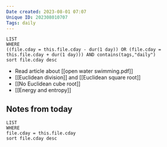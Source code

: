 ```yaml
---
Date created: 2023-08-01 07:07
Unique ID: 202308010707
Tags: daily
---
```

``` dataview
LIST
WHERE 
((file.cday = this.file.cday - dur(1 day)) OR (file.cday = this.file.cday + dur(1 day))) AND contains(tags,"daily")
sort file.cday desc
```
- Read article about [[open water swimming.pdf]]
- [[Euclidean division]] and [[Euclidean square root]]
- [[No Euclidean cube root]]
- [[Energy and entropy]]
## Notes from today
``` dataview
LIST
WHERE 
file.cday = this.file.cday
sort file.cday desc
```
